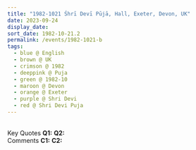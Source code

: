 ```yaml
---
title: "1982-1021 Śhrī Devī Pūjā, Hall, Exeter, Devon, UK"
date: 2023-09-24
display_date: 
sort_date: 1982-10-21.2
permalink: /events/1982-1021-b
tags:
  - blue @ English
  - brown @ UK
  - crimson @ 1982
  - deeppink @ Puja
  - green @ 1982-10
  - maroon @ Devon
  - orange @ Exeter
  - purple @ Shri Devi
  - red @ Shri Devi Puja
---
```


<br>

<wave-list>
  <list-title color="DarkSeaGreen" width="55">Key Quotes</list-title>
  <list-item color="BlanchedAlmond" width="280"><b>Q1:</b> <i></i></list-item>
  <list-item color="Lavender" width="280"><b>Q2:</b> <i></i></list-item>
</wave-list>

<br>

<wave-list>
  <list-title color="DarkSeaGreen" width="55">Comments</list-title>
  <list-item color="BlanchedAlmond" width="280"><b>C1:</b> <i></i></list-item>
  <list-item color="Lavender" width="280"><b>C2:</b> <i></i></list-item>
</wave-list>